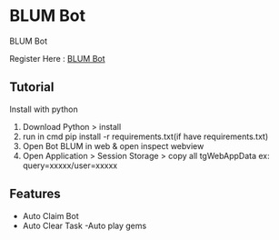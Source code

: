 # BLUM Bot
BLUM Bot 


Register Here : [BLUM Bot](https://t.me/blum/app?startapp=ref_0pmj9dT0Pz)


## Tutorial

Install with python

1. Download Python > install
2. run in cmd pip install -r requirements.txt(if have requirements.txt)
3. Open Bot BLUM in web & open inspect webview
4. Open Application > Session Storage > copy all tgWebAppData ex: query=xxxxx/user=xxxxx


## Features
- Auto Claim Bot
- Auto Clear Task
-Auto play gems 

